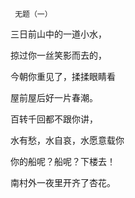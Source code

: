      无题（一） 

   三日前山中的一道小水， 

   掠过你一丝笑影而去的， 

   今朝你重见了，揉揉眼睛看 

   屋前屋后好一片春潮。 

   百转千回都不跟你讲， 

   水有愁，水自哀，水愿意载你 

   你的船呢？船呢？下楼去！ 

   南村外一夜里开齐了杏花。 

